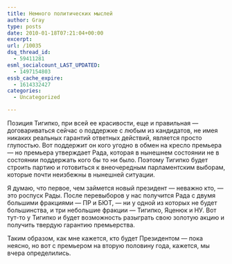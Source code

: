 ```yaml
---
title: Немного политических мыслей
author: Gray
type: posts
date: 2010-01-18T07:21:04+00:00
excerpt:
url: /10035
dsq_thread_id:
  - 59411281
esml_socialcount_LAST_UPDATED:
  - 1497154803
essb_cache_expire:
  - 1614332427
categories:
  - Uncategorized

---
```








Позиция Тигипко, при всей ее красивости, еще и правильная &#8212; договариваться сейчас о поддержке с любым из кандидатов, не имея никаких реальных гарантий ответных действий, является просто глупостью. Вот поддержит он кого угодно в обмен на кресло премьера &#8212; но премьера утверждает Рада, которая в нынешнем состоянии не в состоянии поддержать кого бы то ни было. Поэтому Тигипко будет строить партию и готовиться к внеочередным парламентским выборам, которые почти неизбежны в нынешней ситуации.

Я думаю, что первое, чем займется новый президент &#8212; неважно кто, &#8212; это роспуск Рады. После перевыборов у нас получится Рада с двумя большими фракциями &#8212; ПР и БЮТ, &#8212; ни у одной из которых не будет большинства, и три небольшие фракции &#8212; Тигипко, Яценюк и НУ. Вот тут-то у Тигипко и будет возможность разыграть свою золотую акцию и получить твердую гарантию премьерства.

Таким образом, как мне кажется, кто будет Президентом &#8212; пока неясно, но вот с премьером на вторую половину года, кажется, мы вчера определились.